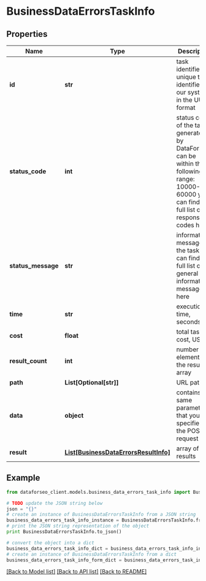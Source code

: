 # BusinessDataErrorsTaskInfo


## Properties

Name | Type | Description | Notes
------------ | ------------- | ------------- | -------------
**id** | **str** | task identifier unique task identifier in our system in the UUID format | [optional] 
**status_code** | **int** | status code of the task generated by DataForSEO, can be within the following range: 10000-60000 you can find the full list of the response codes here | [optional] 
**status_message** | **str** | informational message of the task you can find the full list of general informational messages here | [optional] 
**time** | **str** | execution time, seconds | [optional] 
**cost** | **float** | total tasks cost, USD | [optional] 
**result_count** | **int** | number of elements in the result array | [optional] 
**path** | **List[Optional[str]]** | URL path | [optional] 
**data** | **object** | contains the same parameters that you specified in the POST request | [optional] 
**result** | [**List[BusinessDataErrorsResultInfo]**](BusinessDataErrorsResultInfo.md) | array of results | [optional] 

## Example

```python
from dataforseo_client.models.business_data_errors_task_info import BusinessDataErrorsTaskInfo

# TODO update the JSON string below
json = "{}"
# create an instance of BusinessDataErrorsTaskInfo from a JSON string
business_data_errors_task_info_instance = BusinessDataErrorsTaskInfo.from_json(json)
# print the JSON string representation of the object
print BusinessDataErrorsTaskInfo.to_json()

# convert the object into a dict
business_data_errors_task_info_dict = business_data_errors_task_info_instance.to_dict()
# create an instance of BusinessDataErrorsTaskInfo from a dict
business_data_errors_task_info_form_dict = business_data_errors_task_info.from_dict(business_data_errors_task_info_dict)
```
[[Back to Model list]](../README.md#documentation-for-models) [[Back to API list]](../README.md#documentation-for-api-endpoints) [[Back to README]](../README.md)



